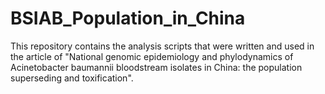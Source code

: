# BSIAB_Population_in_China
 This repository contains the analysis scripts that were written and used in the article of "National genomic epidemiology and phylodynamics of Acinetobacter baumannii bloodstream isolates in China: the population superseding and toxification".
